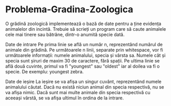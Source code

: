# Problema-Gradina-Zoologica
O grădină zoologică implementează o bază de date pentru a ține evidența animalelor din incintă. Trebuie să scrieți un program care să caute animalele cele mai tinere sau bătrâne, dintr-o anumită specie dată.

Date de intrare
Pe prima linie se află un număr n, reprezentând numărul de animale din grădină. Pe următoarele n linii, separate prin whitespace, vor fi următoarele informații: numele animalului, specia și vârsta sa. Numele cât și specia sunt șiruri de maxim 30 de caractere, fără spații. Pe ultima linie se află două cuvinte, primul va fi "youngest" sau "oldest" iar al doilea va fi o specie. De exemplu: youngest zebra.

Date de ieșire
La ieșire se va afișa un singur cuvânt, reprezentând numele animalului căutat. Dacă nu există niciun animal din specia respectivă, nu se va afișa nimic. Dacă sunt mai multe animale din specia respectivă cu aceeași vârstă, se va afișa ultimul în ordina de la intrare.
